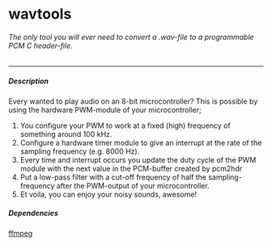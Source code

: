# wavtools
###### The only tool you will ever need to convert a .wav-file to a programmable PCM C header-file.
------

##### Description
Every wanted to play audio on an 8-bit microcontroller? This is possible by using the hardware PWM-module of your microcontroller;

1. You configure your PWM to work at a fixed (high) frequency of something around 100 kHz.
2. Configure a hardware timer module to give an interrupt at the rate of the sampling frequency (e.g. 8000 Hz).
3. Every time and interrupt occurs you update the duty cycle of the PWM module with the next value in the PCM-buffer created by pcm2hdr
4. Put a low-pass filter with a cut-off frequency of half the sampling-frequency after the PWM-output of your microcontroller.
5. Et voila, you can enjoy your noisy sounds, awesome!

##### Dependencies
[ffmpeg](https://www.ffmpeg.org)
